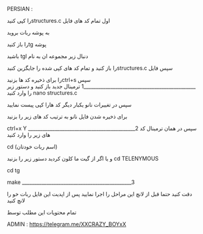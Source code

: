 PERSIAN :

را کپی کنیدstructures.c اول تمام کد های فایل

به پوشه ربات بروید 

را باز کنیدtg پوشه 

باشید tgl دنبال زیر مجموعه ان به نام

را باز کنید و تمام کد های کپی شده را جایگزین کنیدstructures.c  سپس فایل

را برای ذخیره کد ها بزنیدctrl+s سپس
______________________________________________1
ترمینال جدید باز کنید و دستور زیر را وارد کنید
nano structures.c

سپس در تغییرات نانو یکبار دیگر کد هارا کپی پیست نمایید

برای ذخیره شدن فایل نانو به ترتیب کد های زیر را بزنید

ctrl+x
Y
____________________________________________2
سپس در همان ترمینال کد های زیر را وارد کنید

cd (اسم ربات خودتان)

و یا اگر از گیت ما کلون کردید دستور زیر را بزنید
cd TELENYMOUS

cd tg

make
_____________________________________________3

دقت کنید حتما قبل از لانچ این مراحل را اجرا نمایید
پس از اپدیت این فایل ربات خو را لانچ کنید


تمام محتویات این مطلب توسط 

ADMIN : https://telegram.me/XXCRAZY_BOYxX
 
